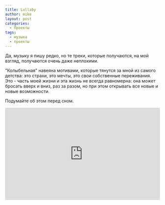 ```yaml
---
title: Lullaby
author: mike
layout: post
categories:
  - Проекты
tags:
  - музыка
  - проекты
---
```

Да, музыку я пишу редко, но те треки, которые получаются, на мой взгляд, получаются очень даже неплохими.

"Колыбельная" навеяна мотивами, которые тянутся за мной из самого детства: это страхи, это мечты, это свои собственные переживания.
Это - часть моей жизни и эта жизнь не всегда равномерна: она может бросать вверх и вниз, раз за разом, но при этом открывать все новые и новые возможности.

Подумайте об этом перед сном.

<iframe width="100%" height="300" scrolling="no" frameborder="no" src="https://w.soundcloud.com/player/?url=https%3A//api.soundcloud.com/tracks/178629456&amp;auto_play=false&amp;hide_related=false&amp;show_comments=true&amp;show_user=true&amp;show_reposts=false&amp;visual=true"></iframe> 
